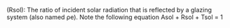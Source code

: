 (Rsol): The ratio of incident solar radiation that is reflected by a glazing system (also named ρe). Note the following equation Asol + Rsol + Tsol = 1